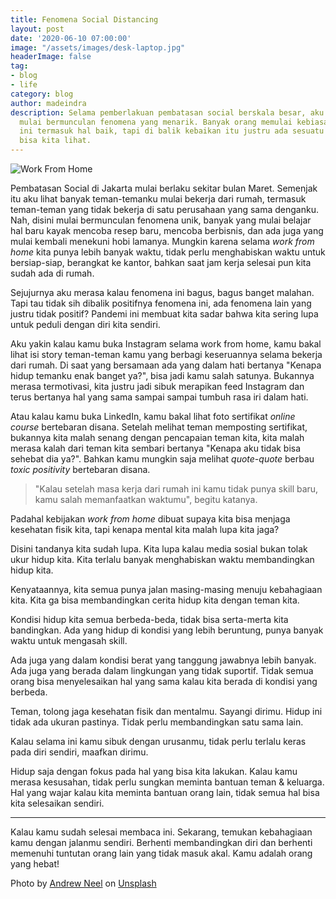 ```yaml
---
title: Fenomena Social Distancing
layout: post
date: '2020-06-10 07:00:00'
image: "/assets/images/desk-laptop.jpg"
headerImage: false
tag:
- blog
- life
category: blog
author: madeindra
description: Selama pemberlakuan pembatasan social berskala besar, aku lihat banyak
  mulai bermunculan fenomena yang menarik. Banyak orang memulai kebiasaan baru. Hal
  ini termasuk hal baik, tapi di balik kebaikan itu justru ada sesuatu yang tidak
  bisa kita lihat.
---
```


![Work From Home](https://madeindra.github.io/assets/images/desk-laptop.jpg)

Pembatasan Social di Jakarta mulai berlaku sekitar bulan Maret. Semenjak itu aku lihat banyak teman-temanku mulai bekerja dari rumah, termasuk teman-teman yang tidak bekerja di satu perusahaan yang sama denganku. Nah, disini mulai bermunculan fenomena unik, banyak yang mulai belajar hal baru kayak mencoba resep baru, mencoba berbisnis, dan ada juga yang mulai kembali menekuni hobi lamanya. Mungkin karena selama *work from home* kita punya lebih banyak waktu, tidak perlu menghabiskan waktu untuk bersiap-siap, berangkat ke kantor, bahkan saat jam kerja selesai pun kita sudah ada di rumah.

Sejujurnya aku merasa kalau fenomena ini bagus, bagus banget malahan. Tapi tau tidak sih dibalik positifnya fenomena ini, ada fenomena lain yang justru tidak  positif? Pandemi ini membuat kita sadar bahwa kita sering lupa untuk peduli dengan diri kita sendiri.

Aku yakin kalau kamu buka Instagram selama work from home, kamu bakal lihat  isi story teman-teman kamu yang berbagi keseruannya selama bekerja dari rumah. Di saat yang bersamaan ada yang dalam hati bertanya "Kenapa hidup temanku enak banget ya?", bisa jadi kamu salah satunya. Bukannya merasa termotivasi, kita justru jadi sibuk merapikan feed Instagram dan terus bertanya hal yang sama sampai sampai tumbuh rasa iri dalam hati. 

Atau kalau kamu buka LinkedIn, kamu bakal lihat foto sertifikat *online course* bertebaran disana. Setelah melihat teman memposting sertifikat, bukannya kita malah senang dengan pencapaian teman kita, kita malah merasa kalah dari teman kita sembari bertanya "Kenapa aku tidak bisa sehebat dia ya?". Bahkan kamu mungkin saja melihat *quote-quote* berbau *toxic positivity* bertebaran disana.

> "Kalau setelah masa kerja dari rumah ini kamu tidak punya skill baru, kamu salah memanfaatkan waktumu", begitu katanya.

Padahal kebijakan *work from home* dibuat supaya kita bisa menjaga kesehatan fisik kita, tapi kenapa mental kita malah lupa kita jaga?

Disini tandanya kita sudah lupa. Kita lupa kalau media sosial bukan tolak ukur hidup kita. Kita terlalu banyak menghabiskan waktu membandingkan hidup kita. 

Kenyataannya, kita semua punya jalan masing-masing menuju kebahagiaan kita. Kita ga bisa membandingkan cerita hidup kita dengan teman kita.

Kondisi hidup kita semua berbeda-beda, tidak bisa serta-merta kita bandingkan. Ada yang hidup di kondisi yang lebih beruntung, punya banyak waktu untuk mengasah skill.

Ada juga yang dalam kondisi berat yang tanggung jawabnya lebih banyak. Ada juga yang berada dalam lingkungan yang tidak suportif. Tidak semua orang bisa menyelesaikan hal yang sama kalau kita berada di kondisi yang berbeda.

Teman, tolong jaga kesehatan fisik dan mentalmu. Sayangi dirimu. Hidup ini tidak ada ukuran pastinya. Tidak perlu membandingkan satu sama lain.

Kalau selama ini kamu sibuk dengan urusanmu, tidak perlu terlalu keras pada diri sendiri, maafkan dirimu.

Hidup saja dengan fokus pada hal yang bisa kita lakukan. Kalau kamu merasa kesusahan, tidak perlu sungkan meminta bantuan teman & keluarga. Hal yang wajar kalau kita meminta bantuan orang lain, tidak semua hal bisa kita selesaikan sendiri.

---

Kalau kamu sudah selesai membaca ini. Sekarang, temukan kebahagiaan kamu dengan jalanmu sendiri. Berhenti membandingkan diri dan berhenti memenuhi tuntutan orang lain yang tidak masuk akal. Kamu adalah orang yang hebat!

<span>Photo by <a href="https://unsplash.com/@andrewtneel?utm_source=unsplash&amp;utm_medium=referral&amp;utm_content=creditCopyText">Andrew Neel</a> on <a href="https://unsplash.com/?utm_source=unsplash&amp;utm_medium=referral&amp;utm_content=creditCopyText">Unsplash</a></span>
